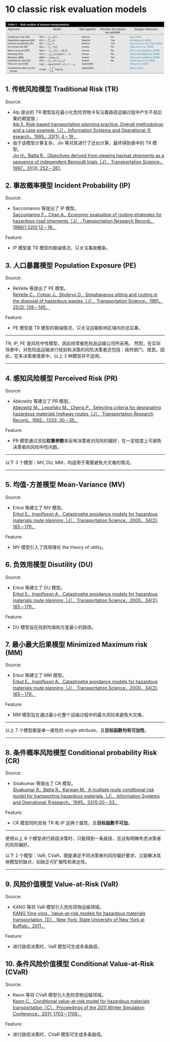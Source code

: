 # 10 classic risk evaluation models

![10 risk models](../Attachments/img/risk%20models.png '10 risk evaluation models')

## 1. 传统风险模型 Traditional Risk (TR)

Source:

- Alp 提出的 TR 模型旨在最小化危险货物卡车沿着路径运输过程中产生不良后果的期望值；  
   [Alp E. Risk-based transportation planning practice: Overall methodology and a case example［J］．Information Systems and Operational Ｒesearch，1995，33(1): 4－19．](https://www.researchgate.net/publication/259716076_Risk-Based_Transportation_Planning_Practice_Overall_Methodology_And_A_Case_Example)
- 由于该模型计算复杂，Jin 等对其进行了近似计算，最终得到表中的 TR 模型。  
  [Jin H，Batta R．Objectives derived from viewing hazmat shipments as a sequence of independent Bernoulli trials［J］．Transportation Science，1997，31(3): 252－261.](https://doi.org/10.1287/trsc.31.3.252)

## 2. 事故概率模型 Incident Probability (IP)

Source:

- Saccomanno 等提出了 IP 模型。  
  [Saccomanno F，Chan A．Economic evaluation of routing strategies for hazardous road shipments［J］. Transportation Research Record，1986(1 020):12－18．](https://onlinepubs.trb.org/Onlinepubs/trr/1985/1020/1020-003.pdf)

Feature:

- IP 模型是 TR 模型的极端情况，只关注事故概率。

## 3. 人口暴露模型 Population Exposure (PE)

Source:

- ReVelle 等提出了 PE 模型。  
  [ReVelle C，Cohon J，Shobrys D．Simultaneous sitting and routing in the disposal of hazardous wastes［J］．Transportation Science，1991，25(2): 138－145．](https://pubsonline.informs.org/doi/10.1287/trsc.25.2.138)

Feature:

- PE 模型是 TR 模型的极端情况，只关注运输影响区域内的总后果。

---

TR, IP, PE 是风险中性模型，因此经常被危险品运输公司所采用。
然而，在实际场景中，对危险品运输进行规划和决策的风险决策者还包括：政府部门、居民。因此，在多决策者情景中，以上 3 种模型并不适用。

---

## 4. 感知风险模型 Perceived Risk (PR)

Source:

- Abkowitz 等建立了 PR 模型。  
  [Abkowitz M，Lepofsky M，Cheng P．Selecting criteria for designating hazardous materials highway routes［J］．Transportation Research Record，1992，1333: 30－35．](https://onlinepubs.trb.org/Onlinepubs/trr/1992/1333/1333-005.pdf)

Feature:

- PR 模型通过添加**权重参数**来反映决策者对风险的偏好，在一定程度上可避免决策者的风险中性问题。

---

以下 3 个模型：MV, DU, MM，均适用于需要避免大灾难的情况。

---

## 5. 均值-方差模型 Mean-Variance (MV)

Source:

- Erkut 等建立了 MV 模型。  
  [Erkut E，Ingolfsson A．Catastrophe avoidance models for hazardous materials route planning［J］．Transportation Science，2000，34(2): 165－179．](https://doi.org/10.1287/trsc.34.2.165.12303)

Feature:

- MV 模型引入了效用理论 the theory of utility。

## 6. 负效用模型 Disutility (DU)

Source:

- Erkut 等建立了 DU 模型。  
  [Erkut E，Ingolfsson A．Catastrophe avoidance models for hazardous materials route planning［J］．Transportation Science，2000，34(2): 165－179．](https://doi.org/10.1287/trsc.34.2.165.12303)

Feature:

- DU 模型旨在找到均值和方差最小的路径。

## 7. 最小最大后果模型 Minimized Maximum risk (MM)

Source:

- Erkut 等建立了 MM 模型。  
  [Erkut E，Ingolfsson A．Catastrophe avoidance models for hazardous materials route planning［J］．Transportation Science，2000，34(2): 165－179．](https://doi.org/10.1287/trsc.34.2.165.12303)

Feature:

- MM 模型旨在通过最小化整个运输过程中的最大风险来避免大灾难。

---

以上 7 个模型都是单一属性的 single attribute，且**目标函数均有可加性**。

---

## 8. 条件概率风险模型 Conditional probability Risk (CR)

Source:

- Sivakumar 等提出了 CR 模型。  
  [Sivakumar R，Batta R，Karwan M．A multiple route conditional risk model for transporting hazardous materials［J］．Information Systems and Operational Ｒesearch，1995，33(1):20－33．](https://doi.org/10.1080/03155986.1995.11732264)

Feature:

- CR 模型同时具有 TR 和 IP 这两个属性，且**目标函数不可加**。

---

使用以上 8 个模型进行路径决策时，只能得到一条路径，且没有明确考虑决策者的风险偏好。

以下 2 个模型：VaR, CVaR，既能满足不同决策者的风险偏好要求，又能解决其他模型的缺点，如缺乏可扩展性和表达性。

---

## 9. 风险价值模型 Value-at-Risk (VaR)

Source:

- KANG 等将 VaR 模型引入危险货物运输领域。  
  [KANG Ying-ying．Value-at-risk models for hazardous materials transportation［D］．New York: State University of New York at Buffalo，2011．](https://www.acsu.buffalo.edu/~batta/hazmatvar.pdf)

Feature:

- 进行路径决策时，VaR 模型可生成多条路径。

## 10. 条件风险价值模型 Conditional Value-at-Risk (CVaR)

Source:

- Kwon 等将 CVaR 模型引入危险货物运输领域。  
  [Kwon C．Conditional value-at-risk model for hazardous materials transportation［C］．Proceedings of the 2011 Winter Simulation Conference，2011: 1703－1709．](https://www.informs-sim.org/wsc11papers/152.pdf)

Feature:

- 进行路径决策时，CVaR 模型可生成多条路径。
